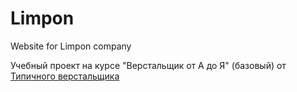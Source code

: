 # Limpon
Website for Limpon company

Учебный проект на курсе "Верстальщик от А до Я" (базовый) от [Типичного верстальщика](http://tpverstak.ru/training/)
